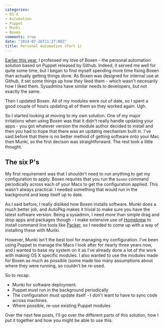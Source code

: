 ```yaml
---
categories:
- OS X
- Automation
- Puppet
- Munki
- Boxen
comments: true
date: "2014-07-26T11:27:00Z"
title: Personal Automation (Part 1)
---
```


[Earlier this year](http://grahamgilbert.com/blog/2014/04/04/updating-boxen/), I professed my love of Boxen - the personal automation solution based on Puppet released by Github. Indeed, it served me well for quite some time, but I began to find myself spending more time fixing Boxen than actually getting things done. As Boxen was designed for internal use at Github, it set some things up how they liked them - which wasn't necesarily how I liked them. Sysadmins have similar needs to developers, but not exactly the same. 

Then I updated Boxen. All of my modules were out of date, so I spent a good couple of hours updating all of them so they worked again. Ugh.

So I started looking at moving to my own solution. One of my major irritations when using Boxen was that it didn't really handle updating your apps - you got whatever version the module author decided to install and then you had to hope that there was an updatng mechanism built in. I've said before that there is no better method of getting software onto your Mac then Munki, so the first decison was straightforward. The rest took a little thought.

## The six P's

My first requirement was that I shouldn't need to run anything to get my configuration to apply. Boxen requires that you run the ``boxen`` command periodically across each of your Macs to get the configuration applied. This wasn't always practical. I needed something that would run in the background and keep itself up to date.

As I said before, I really disliked how Boxen installs software. Munki does a much better job, and AutoPkg makes it trivial to make sure you have the latest software version. Being a sysadmin, I need more than simple drag and drop apps and packages though - I make extensive use of [Homebrew](http://brew.sh) to install command line tools like [Packer](http://packer.io), so I needed to come up with a way of installing these with Munki.

However, Munki isn't the best tool for managing my configuration. I've been using Puppet to manage the Macs  I look after for nearly three years now, and I wanted to base my system on it as I've already done a lot of the work with making OS X specific modules. I also wanted to use the modules made for Boxen as much as possible (some made too many assumptions about where they were running, so couldn't be re-used. 

So to recap:

* Munki for software deployment.
* Puppet must run in the background periodically
* The configuration must update itself - I don't want to have to sync code across machines.
* Where possible, re-use existing Puppet modules

Over the next few posts, I'll go over the different parts of this solution, how I put it together and how you might be able to use this.